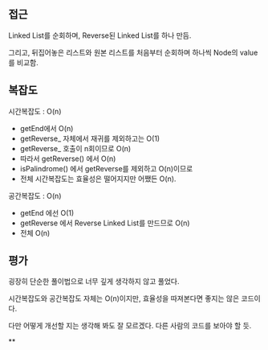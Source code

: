 ## 접근

Linked List를 순회하며, Reverse된 Linked List를 하나 만듬.

그리고, 뒤집어놓은 리스트와 원본 리스트를 처음부터 순회하며 하나씩 Node의 value를 비교함.



## 복잡도

시간복잡도 : O(n)

- getEnd에서 O(n)
- getReverse_ 자체에서 재귀를 제외하고는 O(1)
- getReverse_ 호출이 n회이므로 O(n)
- 따라서 getReverse() 에서 O(n)
- isPalindrome() 에서 getReverse를 제외하고 O(n)이므로
- 전체 시간복잡도는 효율성은 떨어지지만 어쨌든 O(n).



공간복잡도 : O(n)

- getEnd 에선 O(1)
- getReverse 에서 Reverse Linked List를 만드므로 O(n)
- 전체 O(n)



## 평가

굉장히 단순한 풀이법으로 너무 깊게 생각하지 않고 풀었다.

시간복잡도와 공간복잡도 자체는 O(n)이지만, 효율성을 따져본다면 좋지는 않은 코드이다.

다만 어떻게 개선할 지는 생각해 봐도 잘 모르겠다. 다른 사람의 코드를 보아야 할 듯.



** 